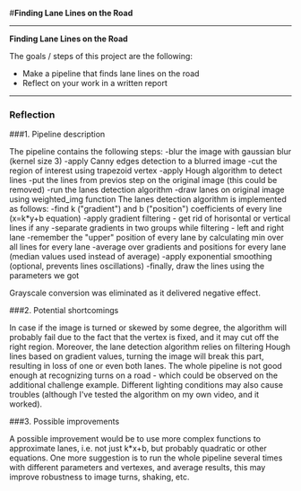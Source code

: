 #**Finding Lane Lines on the Road** 

---

**Finding Lane Lines on the Road**

The goals / steps of this project are the following:
* Make a pipeline that finds lane lines on the road
* Reflect on your work in a written report


[//]: # (Image References)

[image1]: ./examples/grayscale.jpg "Grayscale"

---

### Reflection

###1. Pipeline description

The pipeline contains the following steps:
	-blur the image with gaussian blur (kernel size 3)
	-apply Canny edges detection to a blurred image
	-cut the region of interest using trapezoid vertex
	-apply Hough algorithm to detect lines
	-put the lines from previos step on the original image (this could be removed)
	-run the lanes detection algorithm
	-draw lanes on original image using weighted_img function
The lanes detection algorithm is implemented as follows:
	-find k ("gradient") and b ("position") coefficients of every line (x=k*y+b equation)
	-apply gradient filtering - get rid of horisontal or vertical lines if any
	-separate gradients in two groups while filtering - left and right lane
	-remember the "upper" position of every lane by calculating min over all lines for every lane
	-average over gradients and positions for every lane (median values used instead of average)
	-apply exponential smoothing (optional, prevents lines oscillations)
	-finally, draw the lines using the parameters we got

Grayscale conversion was eliminated as it delivered negative effect.


###2. Potential shortcomings

In case if the image is turned or skewed by some degree, the algorithm will probably fail due to the fact that the vertex is fixed, and it may cut off the right region. 
Moreover, the lane detection algorithm relies on filtering Hough lines based on gradient values, turning the image will break this part, resulting in loss of one or even both lanes. 
The whole pipeline is not good enough at recognizing turns on a road - which could be observed on the additional challenge example.
Different lighting conditions may also cause troubles (although I've tested the algorithm on my own video, and it worked).

###3. Possible improvements

A possible improvement would be to use more complex functions to approximate lanes, i.e. not just k*x+b, but probably quadratic or other equations.
One more suggestion is to run the whole pipeline several times with different parameters and vertexes, and average results, this may improve robustness to image turns, shaking, etc.
